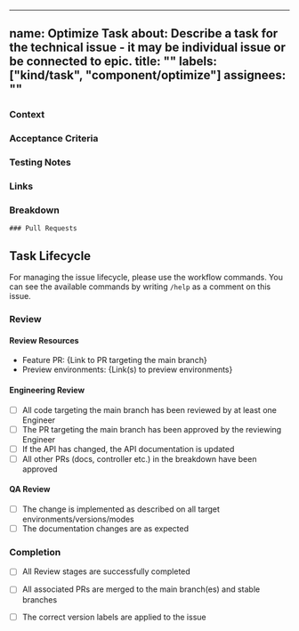 ---

name: Optimize Task
about: Describe a task for the technical issue - it may be individual issue or be connected to epic.
title: ""
labels: ["kind/task", "component/optimize"]
assignees: ""
-------------

### Context

<!-- Please, describe the context and need for this task.-->

### Acceptance Criteria

<!-- Please list the Acceptance Criteria. It will be used during Review -->

### Testing Notes

<!-- Any additional information that can be used for review should be provided here -->

### Links

<!-- Add links to related issues -->

### Breakdown

<!-- A breakdown of tasks that need to be completed in order for this to be ready for review. -->
<!--
- [ ] #123
- [ ] Step X
-->

```[tasklist]
### Pull Requests
```

## Task Lifecycle

For managing the issue lifecycle, please use the workflow commands. You can see the available
commands by writing `/help` as a comment on this issue.

### Review

#### Review Resources

<!-- When in review, the resources to be used for review should be listed here) -->
- Feature PR: {Link to PR targeting the main branch}
- Preview environments: {Link(s) to preview environments}

#### Engineering Review

- [ ] All code targeting the main branch has been reviewed by at least one Engineer
- [ ] The PR targeting the main branch has been approved by the reviewing Engineer
- [ ] If the API has changed, the API documentation is updated
- [ ] All other PRs (docs, controller etc.) in the breakdown have been approved

#### QA Review

- [ ] The change is implemented as described on all target environments/versions/modes
- [ ] The documentation changes are as expected

### Completion

- [ ] All Review stages are successfully completed
- [ ] All associated PRs are merged to the main branch(es) and stable branches
- [ ] The correct version labels are applied to the issue

